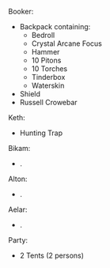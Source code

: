 Booker: 
- Backpack containing:
	- Bedroll
	- Crystal Arcane Focus
	- Hammer
	- 10 Pitons
	- 10 Torches
	- Tinderbox
	- Waterskin
- Shield
- Russell Crowebar

Keth:
- Hunting Trap

Bikam:
- .

Alton:
- .

Aelar:
- .

Party:
- 2 Tents (2 persons)
